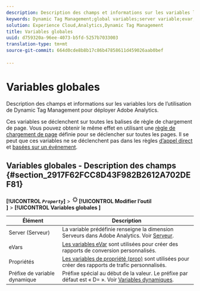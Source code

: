 ```yaml
---
description: Description des champs et informations sur les variables lors de l’utilisation de Dynamic Tag Management pour déployer Adobe Analytics.
keywords: Dynamic Tag Management;global variables;server variable;evar;props;dynamic variable prefix;dynamic variable
solution: Experience Cloud,Analytics,Dynamic Tag Management
title: Variables globales
uuid: d759320a-96ee-4073-b5fd-5257b7033003
translation-type: tm+mt
source-git-commit: 664d0cde8b8b17c86b47858611d459026aab0bef

---
```



# Variables globales

Description des champs et informations sur les variables lors de l’utilisation de Dynamic Tag Management pour déployer Adobe Analytics.

Ces variables se déclenchent sur toutes les balises de règle de chargement de page. Vous pouvez obtenir le même effet en utilisant une [règle de chargement de page](/help/implement/other/dtm/c-rules/t-rules-page-conditions.md) définie pour se déclencher sur toutes les pages. Il se peut que ces variables ne se déclenchent pas dans les règles [d’appel direct](/help/implement/other/dtm/c-rules/t-rules-direct-conditions.md) et [basées sur un événement](/help/implement/other/dtm/c-rules/t-rules-event-conditions.md).

## Variables globales - Description des champs {#section_2917F62FCC8D43F982B2612A702DEF81}

**[!UICONTROL *`Property`*]** > ![](assets/settings_gear.png)**[!UICONTROL  Modifier l’outil ]** > **[!UICONTROL  Variables globales ]**

| Élément | Description |
|--- |--- |
| Server (Serveur) | La variable prédéfinie renseigne la dimension Serveurs dans Adobe Analytics. Voir [Serveur](../../../vars/page-vars/server.md). |
| eVars | [Les variables eVar](../../../vars/page-vars/evar.md) sont utilisées pour créer des rapports de conversion personnalisés. |
| Propriétés | [Les variables de propriété (prop)](../../../vars/page-vars/prop.md) sont utilisées pour créer des rapports de trafic personnalisés. |
| Préfixe de variable dynamique | Préfixe spécial au début de la valeur. Le préfixe par défaut est « D= ». Voir [Variables dynamiques](../../../vars/page-vars/dynamic-variables.md). |
